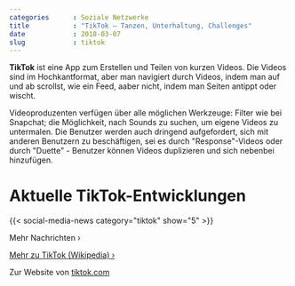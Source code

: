 ```yaml
---
categories      : Soziale Netzwerke
title           : "TikTok – Tanzen, Unterhaltung, Challenges"
date            : 2018-03-07
slug            : tiktok
---
```

**TikTok** ist eine App zum Erstellen und Teilen von kurzen Videos. Die
Videos sind im Hochkantformat, aber man navigiert durch Videos, indem
man auf und ab scrollst, wie ein Feed, aaber nicht, indem man Seiten
antippt oder wischt.
<!-- readmore -->

Videoproduzenten verfügen über alle möglichen Werkzeuge: Filter wie bei
Snapchat; die Möglichkeit, nach Sounds zu suchen, um eigene Videos zu
untermalen. Die Benutzer werden auch dringend aufgefordert, sich mit
anderen Benutzern zu beschäftigen, sei es durch "Response"-Videos oder
durch "Duette" - Benutzer können Videos duplizieren und sich nebenbei
hinzufügen.

# Aktuelle TikTok-Entwicklungen

{{< social-media-news category="tiktok" show="5" >}}

Mehr Nachrichten ›

[Mehr zu TikTok (Wikipedia) ›](https://de.wikipedia.org/wiki/TikTok)

Zur Website von [tiktok.com](https://www.tiktok.com/)
